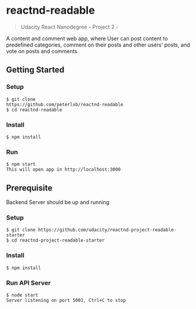 # reactnd-readable
> Udacity React Nanodegree - Project 2 -

A content and comment web app, where User can post content to predefined categories, comment on their posts and other users' posts, and vote on posts and comments

## Getting Started
### Setup
```
$ git clone
https://github.com/peterlxb/reactnd-readable
$ cd reactnd-readable
```
### Install
```
$ npm install
```
### Run
```
$ npm start
This will open app in http://localhost:3000
```
## Prerequisite
Backend  Server should be up and running
### Setup
```
$ git clone https://github.com/udacity/reactnd-project-readable-starter
$ cd reactnd-project-readable-starter
```
### Install
```
$ npm install
```
### Run API Server
```
$ node start
Server listening on port 5001, Ctrl+C to stop
```
